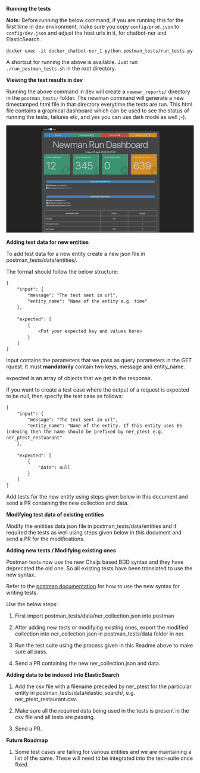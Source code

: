**Running the tests**

***Note:*** Before running the below command, if you are running this for the first time in dev environment, make sure you copy ```config/prod.json``` to ```config/dev.json``` and adjust the host urls in it,
for chatbot-ner and ElasticSearch.

```
docker exec -it docker_chatbot-ner_1 python postman_tests/run_tests.py
```

A shortcut for running the above is available. Just run ```./run_postman_tests.sh``` in the root directory.

**Viewing the test results in dev**

Running the above command in dev will create a ```newman_reports/``` directory in the ```postman_tests/``` folder. The newman command will generate a new timestamped html file in that directory everytime the tests are run. This html file contains a graphical dashboard which can be used to see the status of running the tests, failures etc, and yes you can use dark mode as well ;-).

![newman dashboard](newman.png)

**Adding test data for new entities**

To add test data for a new entity create a new json file in postman_tests/data/entities/.

The format should follow the below structure:

```
[
    "input": {
        "message": "The text sent in url",
        "entity_name": "Name of the entity e.g. time"
    },

    "expected": [
        {
            <Put your expected key and values here>
        }
    ]
]
```

input contains the parameters that we pass as query parameters in the GET rquest. It must **mandatorily** contain two keys,
message and entity_name.

expected is an array of objects that we get in the response.

If you want to create a test case where the output of a request is expected to be null, then specify the test case as follows:

```
[
    "input": {
        "message": "The text sent in url",
        "entity_name": "Name of the entity. If this entity uses ES indexing then the name should be prefixed by ner_ptest e.g. ner_ptest_restuarant"
    },

    "expected": [
        {
            "data": null
        }
    ]
]
```

Add tests for the new entity using steps given below in this document and send a PR containing the new collection and data.


**Modifying test data of existing entities**

Modify the enitities data json file in postman_tests/data/entities and if required the tests as well using steps given below in this document and send a PR for the modifications.


**Adding new tests / Modifying existing ones**

Postman tests now use the new Chaijs based BDD syntax and they have deprecated the old one. So all existing tests have been translated to use the new syntax. 

Refer to the [postman documentation](https://learning.postman.com/docs/postman/scripts/test-scripts/) for how to use the new syntax for writing tests.

Use the below steps:

1. First import postman_tests/data/ner_collection.json into postman

2. After adding new tests or modifying existing ones, export the modified collection into ner_collection.json in postman_tests/data folder in ner.

3. Run the test suite using the process given in this Readme above to make sure all pass.

4. Send a PR containing the new ner_collection.json and data.


**Adding data to be indexed into ElasticSearch**

1. Add the csv file with a filename preceded by ner_ptest for the particular entity in postman_tests/data/elastic_search/, e.g. ner_ptest_restaurant.csv.

2. Make sure all the required data being used in the tests is present in the csv file and all tests are passing.

3. Send a PR.


**Future Roadmap**

1. Some test cases are failing for various entities and we are maintaining a list of the same. These will need to be integrated into the test-suite once fixed.
